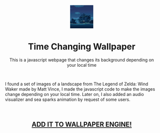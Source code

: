 <h3 align="center"><img src='https://raw.githubusercontent.com/JayexDesigns/time-changing-wallpaper/main/preview.png' width='15%'></h3>
<h1 align="center">Time Changing Wallpaper</h1>
<p align="center">This is a javascript webpage that changes its background depending on your local time</p>
<br/>
<p>I found a set of images of a landscape from The Legend of Zelda: Wind Waker made by Matt Vince, I made the javascript code to make the images change depending on your local time. Later on, I also added an audio visualizer and sea sparks animation by request of some users.</p>
<br/>
<h2 align="center"><a href="https://steamcommunity.com/sharedfiles/filedetails/?id=2331003240">ADD IT TO WALLPAPER ENGINE!</a></h2>
